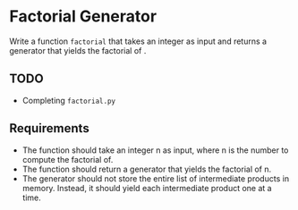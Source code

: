 # Factorial Generator

Write a function `factorial` that takes an integer as input and returns a generator that yields the factorial of .

## TODO

- Completing `factorial.py`

## Requirements

- The function should take an integer n as input, where n is the number to compute the factorial of.
- The function should return a generator that yields the factorial of n.
- The generator should not store the entire list of intermediate products in memory. Instead, it should yield each intermediate product one at a time.
